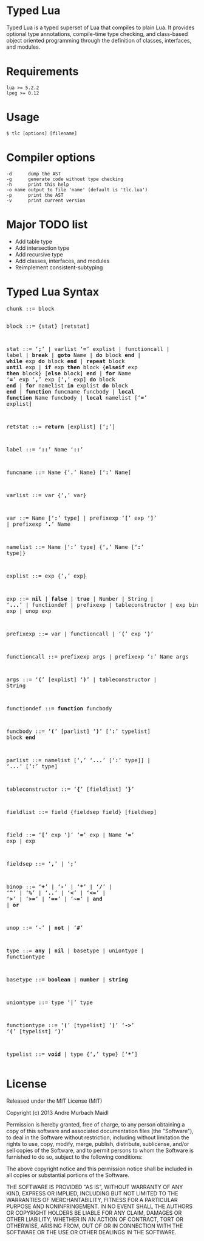 # Typed Lua

Typed Lua is a typed superset of Lua that compiles to plain Lua.
It provides optional type annotations, compile-time type checking, and
class-based object oriented programming through the definition of classes,
interfaces, and modules.

# Requirements

    lua >= 5.2.2
    lpeg >= 0.12

# Usage


    $ tlc [options] [filename]

# Compiler options

    -d	    dump the AST
    -g	    generate code without type checking
    -h	    print this help
    -o name output to file 'name' (default is 'tlc.lua')
    -p	    print the AST
    -v	    print current version

# Major TODO list

* Add table type
* Add intersection type
* Add recursive type
* Add classes, interfaces, and modules
* Reimplement consistent-subtyping

# Typed Lua Syntax
<p>
<pre>
chunk ::= block

block ::= {stat} [retstat]

stat ::= &lsquo;<b>;</b>&rsquo; |
         varlist &lsquo;<b>=</b>&rsquo; explist |
         functioncall |
         label |
         <b>break</b> |
         <b>goto</b> Name |
         <b>do</b> block <b>end</b> |
         <b>while</b> exp <b>do</b> block <b>end</b> |
         <b>repeat</b> block <b>until</b> exp |
         <b>if</b> exp <b>then</b> block {<b>elseif</b> exp <b>then</b> block} [<b>else</b> block] <b>end</b> |
         <b>for</b> Name &lsquo;<b>=</b>&rsquo; exp &lsquo;<b>,</b>&rsquo; exp [&lsquo;<b>,</b>&rsquo; exp] <b>do</b> block <b>end</b> |
         <b>for</b> namelist <b>in</b> explist <b>do</b> block <b>end</b> |
         <b>function</b> funcname funcbody |
         <b>local</b> <b>function</b> Name funcbody |
         <b>local</b> namelist [&lsquo;<b>=</b>&rsquo; explist]

retstat ::= <b>return</b> [explist] [&lsquo;<b>;</b>&rsquo;]

label ::= &lsquo;<b>::</b>&rsquo; Name &lsquo;<b>::</b>&rsquo;

funcname ::= Name {&lsquo;<b>.</b>&rsquo; Name} [&lsquo;<b>:</b>&rsquo; Name]

varlist ::= var {&lsquo;<b>,</b>&rsquo; var}

var ::=  Name [&lsquo;<b>:</b>&rsquo; type] | prefixexp &lsquo;<b>[</b>&rsquo; exp &lsquo;<b>]</b>&rsquo; | prefixexp &lsquo;<b>.</b>&rsquo; Name

namelist ::= Name [&lsquo;<b>:</b>&rsquo; type] {&lsquo;<b>,</b>&rsquo; Name [&lsquo;<b>:</b>&rsquo; type]}

explist ::= exp {&lsquo;<b>,</b>&rsquo; exp}

exp ::=  <b>nil</b> | <b>false</b> | <b>true</b> | Number | String | &lsquo;<b>...</b>&rsquo; | functiondef |
         prefixexp | tableconstructor | exp binop exp | unop exp

prefixexp ::= var | functioncall | &lsquo;<b>(</b>&rsquo; exp &lsquo;<b>)</b>&rsquo;

functioncall ::=  prefixexp args | prefixexp &lsquo;<b>:</b>&rsquo; Name args

args ::=  &lsquo;<b>(</b>&rsquo; [explist] &lsquo;<b>)</b>&rsquo; | tableconstructor | String

functiondef ::= <b>function</b> funcbody

funcbody ::= &lsquo;<b>(</b>&rsquo; [parlist] &lsquo;<b>)</b>&rsquo; [&lsquo;<b>:</b>&rsquo; typelist] block <b>end</b>

parlist ::= namelist [&lsquo;<b>,</b>&rsquo; &lsquo;<b>...</b>&rsquo; [&lsquo;<b>:</b>&rsquo; type]] | &lsquo;<b>...</b>&rsquo; [&lsquo;<b>:</b>&rsquo; type]

tableconstructor ::= &lsquo;<b>{</b>&rsquo; [fieldlist] &lsquo;<b>}</b>&rsquo;

fieldlist ::= field {fieldsep field} [fieldsep]

field ::= &lsquo;<b>[</b>&rsquo; exp &lsquo;<b>]</b>&rsquo; &lsquo;<b>=</b>&rsquo; exp | Name &lsquo;<b>=</b>&rsquo; exp | exp

fieldsep ::= &lsquo;<b>,</b>&rsquo; | &lsquo;<b>;</b>&rsquo;

binop ::= &lsquo;<b>+</b>&rsquo; | &lsquo;<b>-</b>&rsquo; | &lsquo;<b>*</b>&rsquo; | &lsquo;<b>/</b>&rsquo; | &lsquo;<b>^</b>&rsquo; | &lsquo;<b>%</b>&rsquo; | &lsquo;<b>..</b>&rsquo; |
          &lsquo;<b>&lt;</b>&rsquo; | &lsquo;<b>&lt;=</b>&rsquo; | &lsquo;<b>&gt;</b>&rsquo; | &lsquo;<b>&gt;=</b>&rsquo; | &lsquo;<b>==</b>&rsquo; | &lsquo;<b>~=</b>&rsquo; |
          <b>and</b> | <b>or</b>

unop ::= &lsquo;<b>-</b>&rsquo; | <b>not</b> | &lsquo;<b>#</b>&rsquo;

type ::= <b>any</b> | <b>nil</b> | basetype | uniontype | functiontype

basetype ::= <b>boolean</b> | <b>number</b> | <b>string</b>

uniontype ::= type &lsquo;<b>|</b>&rsquo; type

functiontype ::= &lsquo;<b>(</b>&rsquo; [typelist] &lsquo;<b>)</b>&rsquo; &lsquo;<b>-&gt;</b>&rsquo; &lsquo;<b>(</b>&rsquo; [typelist] &lsquo;<b>)</b>&rsquo;

typelist ::= <b>void</b> | type {&lsquo;<b>,</b>&rsquo; type} [&lsquo;<b>*</b>&rsquo;]
</pre>
<p>


# License

Released under the MIT License (MIT)

Copyright (c) 2013 Andre Murbach Maidl

Permission is hereby granted, free of charge, to any person obtaining a copy of
this software and associated documentation files (the "Software"), to deal in
the Software without restriction, including without limitation the rights to
use, copy, modify, merge, publish, distribute, sublicense, and/or sell copies of
the Software, and to permit persons to whom the Software is furnished to do so,
subject to the following conditions:

The above copyright notice and this permission notice shall be included in all
copies or substantial portions of the Software.

THE SOFTWARE IS PROVIDED "AS IS", WITHOUT WARRANTY OF ANY KIND, EXPRESS OR
IMPLIED, INCLUDING BUT NOT LIMITED TO THE WARRANTIES OF MERCHANTABILITY, FITNESS
FOR A PARTICULAR PURPOSE AND NONINFRINGEMENT. IN NO EVENT SHALL THE AUTHORS OR
COPYRIGHT HOLDERS BE LIABLE FOR ANY CLAIM, DAMAGES OR OTHER LIABILITY, WHETHER
IN AN ACTION OF CONTRACT, TORT OR OTHERWISE, ARISING FROM, OUT OF OR IN
CONNECTION WITH THE SOFTWARE OR THE USE OR OTHER DEALINGS IN THE SOFTWARE.
